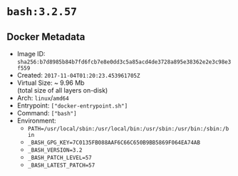 # `bash:3.2.57`

## Docker Metadata

- Image ID: `sha256:b7d8985b84b7fd6fcb7e8e0dd3c5a85acd4de3728a895e38362e2e3c98e3f559`
- Created: `2017-11-04T01:20:23.453961705Z`
- Virtual Size: ~ 9.96 Mb  
  (total size of all layers on-disk)
- Arch: `linux`/`amd64`
- Entrypoint: `["docker-entrypoint.sh"]`
- Command: `["bash"]`
- Environment:
  - `PATH=/usr/local/sbin:/usr/local/bin:/usr/sbin:/usr/bin:/sbin:/bin`
  - `_BASH_GPG_KEY=7C0135FB088AAF6C66C650B9BB5869F064EA74AB`
  - `_BASH_VERSION=3.2`
  - `_BASH_PATCH_LEVEL=57`
  - `_BASH_LATEST_PATCH=57`
